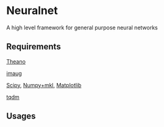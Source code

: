 # Neuralnet

A high level framework for general purpose neural networks

## Requirements

[Theano](http://deeplearning.net/software/theano/)

[imaug](https://github.com/aleju/imgaug)

[Scipy](https://www.scipy.org/install.html), [Numpy+mkl](http://www.lfd.uci.edu/~gohlke/pythonlibs/#numpy), [Matplotlib](https://matplotlib.org/)

[tqdm](https://pypi.python.org/pypi/tqdm)

## Usages


